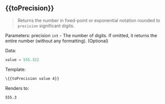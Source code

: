 ## \{{toPrecision}}

> Returns the number in fixed-point or exponential notation rounded to `precision` significant digits.

Parameters: precision `int` - The number of digits. If omitted, it returns the entire number (without any formatting). (Optional)

Data:

```js
value = 555.322
```

Template:

```handlebars
\{{toPrecision value 4}}
```

Renders to:

```
555.3
```
